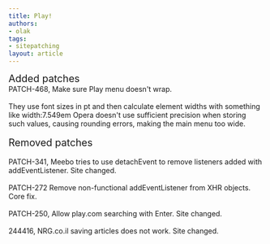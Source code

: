 ```yaml
---
title: Play!
authors:
- olak
tags:
- sitepatching
layout: article
---
```

<span style="font-size: 140%">Added patches</span><br/>PATCH-468, Make sure Play menu doesn&#39;t wrap. <br/><br/>They use font sizes in pt and then calculate element widths with something like width:7.549em Opera doesn&#39;t use sufficient precision when storing such values, causing rounding errors, making the main menu too wide.<br/> <br/><span style="font-size: 140%">Removed patches</span><br/><br/>PATCH-341, Meebo tries to use detachEvent to remove listeners added with addEventListener. Site changed.<br/><br/>PATCH-272 Remove non-functional addEventListener from XHR objects. Core fix.<br/><br/>PATCH-250, Allow play.com searching with Enter. Site changed.<br/><br/>244416,  NRG.co.il saving articles does not work. Site changed.
